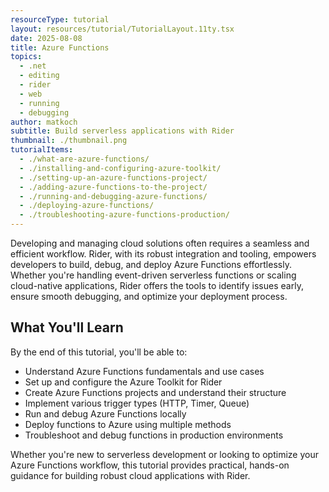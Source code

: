 ```yaml
---
resourceType: tutorial
layout: resources/tutorial/TutorialLayout.11ty.tsx
date: 2025-08-08
title: Azure Functions
topics:
  - .net
  - editing
  - rider
  - web
  - running
  - debugging
author: matkoch
subtitle: Build serverless applications with Rider
thumbnail: ./thumbnail.png
tutorialItems:
  - ./what-are-azure-functions/
  - ./installing-and-configuring-azure-toolkit/
  - ./setting-up-an-azure-functions-project/
  - ./adding-azure-functions-to-the-project/
  - ./running-and-debugging-azure-functions/
  - ./deploying-azure-functions/
  - ./troubleshooting-azure-functions-production/
---
```


Developing and managing cloud solutions often requires a seamless and efficient workflow. Rider, with its robust integration and tooling, empowers developers to build, debug, and deploy Azure Functions effortlessly. Whether you're handling event-driven serverless functions or scaling cloud-native applications, Rider offers the tools to identify issues early, ensure smooth debugging, and optimize your deployment process.

## What You'll Learn

By the end of this tutorial, you'll be able to:

- Understand Azure Functions fundamentals and use cases
- Set up and configure the Azure Toolkit for Rider
- Create Azure Functions projects and understand their structure
- Implement various trigger types (HTTP, Timer, Queue)
- Run and debug Azure Functions locally
- Deploy functions to Azure using multiple methods
- Troubleshoot and debug functions in production environments

Whether you're new to serverless development or looking to optimize your Azure Functions workflow, this tutorial provides practical, hands-on guidance for building robust cloud applications with Rider.
